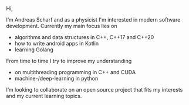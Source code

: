 Hi, 

I’m Andreas Scharf and as a physicist I'm interested in modern software development.
Currently my main focus lies on 
  - algorithms and data structures in C++, C++17 and C++20 
  - how to write android apps in Kotlin
  - learning Golang

From time to time I try to improve my understanding
  - on multithreading programming in C++ and CUDA
  - machine-/deep-learning in python

I’m looking to collaborate on an open source project that fits my interests and my current learning topics.


